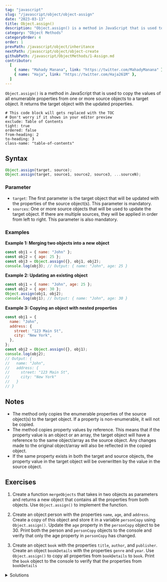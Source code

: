 ```yaml
---
tag: "javascript"
slug: "/javascript/object/object-assign"
date: "2023-03-13"
title: Object.assign()
description: "Object.assign() is a method in JavaScript that is used to copy the values of all enumerable properties from one or more source objects to a target object."
category: "Object Methods"
categoryOrder: 4
order: 1
prevPath: /javascript/object/inheritance
nextPath: /javascript/object/object-create
githubPath: /javascript/ObjectMethods/1-Assign.md
contributor:
  [
    { name: "Mahady Manana", link: "https://twitter.com/MahadyManana" },
    { name: "Haja", link: "https://twitter.com/Haja261M" },
  ]
---
```



`Object.assign()` is a method in JavaScript that is used to copy the values of all enumerable properties from one or more source objects to a target object. It returns the target object with the updated properties.

```toc
# This code block will gets replaced with the TOC
# Don't worry if it shows in your editor preview
exclude: Table of Contents
tight: true
ordered: false
from-heading: 2
to-heading: 3
class-name: "table-of-contents"
```

## Syntax

```javascript
Object.assign(target, source);
Object.assign(target, source1, source2, source3, ...sourceN);
```

### Parameter

- `target`: The first parameter is the target object that will be updated with the properties of the source object(s). This parameter is mandatory.
- `sources`: One or more source objects that will be used to update the target object. If there are multiple sources, they will be applied in order from left to right. This parameter is also mandatory.


### Examples

**Example 1: Merging two objects into a new object**

```javascript
const obj1 = { name: "John" };
const obj2 = { age: 25 };
const obj3 = Object.assign({}, obj1, obj2);
console.log(obj3); // Output: { name: "John", age: 25 }
```

**Example 2: Updating an existing object**

```js
const obj1 = { name: "John", age: 25 };
const obj2 = { age: 30 };
Object.assign(obj1, obj2);
console.log(obj1); // Output: { name: "John", age: 30 }
```

**Example 3: Copying an object with nested properties**

```js
const obj1 = {
  name: "John",
  address: {
    street: "123 Main St",
    city: "New York",
  },
};
const obj2 = Object.assign({}, obj1);
console.log(obj2);
// Output: {
//   name: "John",
//   address: {
//     street: "123 Main St",
//     city: "New York"
//   }
// }
```

## Notes

- The method only copies the enumerable properties of the source object(s) to the target object. If a property is non-enumerable, it will not be copied.
- The method copies property values by reference. This means that if the property value is an object or an array, the target object will have a reference to the same object/array as the source object. Any changes made to the original object/array will also be reflected in the copied object.
- If the same property exists in both the target and source objects, the property value in the target object will be overwritten by the value in the source object.

## Exercises

1. Create a function `mergeObjects` that takes in two objects as parameters and returns a new object that contains all the properties from both objects. Use `Object.assign()` to implement the function.
   
2. Create an object person with the properties `name`, `age`, and `address`. Create a copy of this object and store it in a variable `personCopy` using `Object.assign()`. Update the `age` property in the `personCopy` object to be 30. Print both the person and `personCopy` objects to the console and verify that only the age property in `personCopy` has changed.
   
3. Create an object `book` with the properties `title`, `author`, and `publisher`. Create an object `bookDetails` with the properties `genre` and `year`. Use `Object.assign()` to copy all properties from `bookDetails` to `book`. Print the `book` object to the console to verify that the properties from `bookDetails`

<details>

<summary>Solutions</summary>

**Exercise 1:**

```js
function mergeObjects(obj1, obj2) {
  return Object.assign({}, obj1, obj2);
}

const obj1 = { name: "John" };
const obj2 = { age: 25 };
const obj3 = mergeObjects(obj1, obj2);
console.log(obj3); // Output: { name: "John", age: 25 }
```

**Exercise 2:**

```js
const person = {
  name: "John",
  age: 25,
  address: {
    street: "123 Main St",
    city: "New York"
  }
};

const personCopy = Object.assign({}, person);
personCopy.age = 30;

console.log(person); // Output: { name: "John", age: 25, address: { street: "123 Main St", city: "New York" } }
console.log(personCopy); // Output: { name: "John", age: 30, address: { street: "123 Main St", city: "New York" } }
```

**Exercise 3:**

```js
const book = {
  title: "The Great Gatsby",
  author: "F. Scott Fitzgerald",
  publisher: "Scribner"
};

const bookDetails = {
  genre: "Fiction",
  year: 1925
};

Object.assign(book, bookDetails);

console.log(book); 
// Output: { 
//   title: "The Great Gatsby", 
//   author: "F. Scott Fitzgerald", 
//   publisher: "Scribner", 
//   genre: "Fiction", 
//   year: 1925 
// }
```

</details>